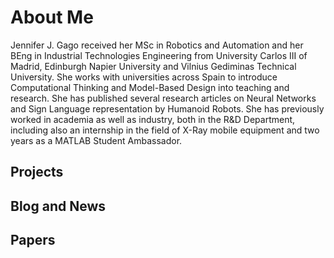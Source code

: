 # About Me

Jennifer J. Gago received her MSc in Robotics and Automation and her BEng in Industrial Technologies Engineering from University Carlos III of Madrid, Edinburgh Napier University and Vilnius Gediminas Technical University. She works with universities across Spain to introduce Computational Thinking and Model-Based Design into teaching and research. She has published several research articles on Neural Networks and Sign Language representation by Humanoid Robots. She has previously worked in academia as well as industry, both in the R&D Department, including also an internship in the field of X-Ray mobile equipment and two years as a MATLAB Student Ambassador. 

## Projects


## Blog and News 


## Papers

